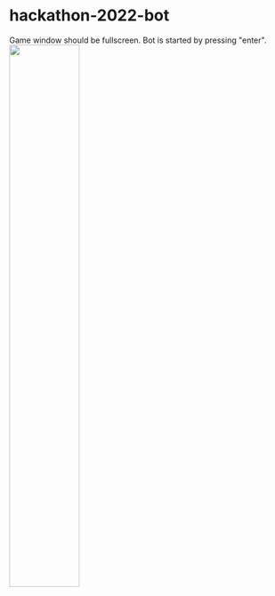 # hackathon-2022-bot
Game window should be fullscreen.
Bot is started by pressing "enter".
<br/>
<img src="https://media.giphy.com/media/jG7qNrJ9nbJTtUQj3g/giphy.gif" width="50%"/>
